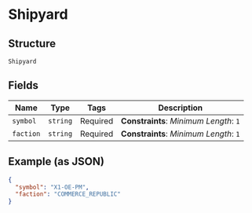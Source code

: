 
# Shipyard

## Structure

`Shipyard`

## Fields

| Name | Type | Tags | Description |
|  --- | --- | --- | --- |
| `symbol` | `string` | Required | **Constraints**: *Minimum Length*: `1` |
| `faction` | `string` | Required | **Constraints**: *Minimum Length*: `1` |

## Example (as JSON)

```json
{
  "symbol": "X1-OE-PM",
  "faction": "COMMERCE_REPUBLIC"
}
```

